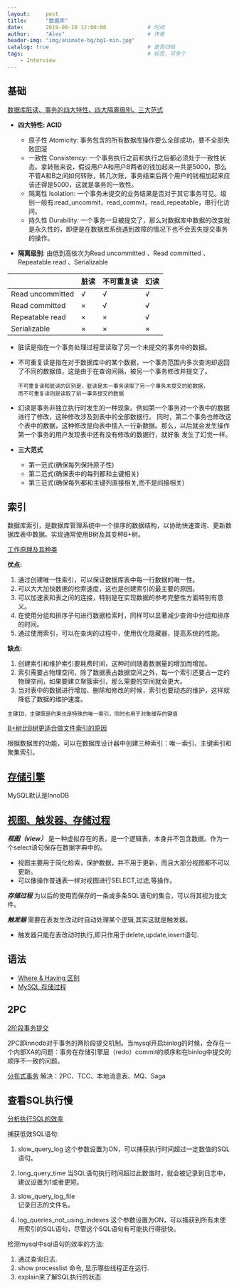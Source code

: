 ```yaml
---
layout:     post         
title:      "数据库"
date:       2019-08-10 12:00:00             # 时间
author:     "Alex"                          # 作者
header-img: "img/animate-bg/bg1-min.jpg"
catalog: true                               # 是否归档
tags:                                       # 标签，可多个
    - Interview
---
```


## 基础

[数据库脏读、事务的四大特性、四大隔离级别、三大范式](https://blog.csdn.net/qq_34569497/article/details/79064208)

* **四大特性: ACID**
  * 原子性 Atomicity: 事务包含的所有数据库操作要么全部成功，要不全部失败回滚
  * 一致性 Consistency: 一个事务执行之前和执行之后都必须处于一致性状态。拿转账来说，假设用户A和用户B两者的钱加起来一共是5000，那么不管A和B之间如何转账，转几次账，事务结束后两个用户的钱相加起来应该还得是5000，这就是事务的一致性。
  * 隔离性 Isolation: 一个事务未提交的业务结果是否对于其它事务可见。级别一般有:read_uncommit，read_commit，read_repeatable，串行化访问。
  * 持久性 Durability: 一个事务一旦被提交了，那么对数据库中数据的改变就是永久性的，即便是在数据库系统遇到故障的情况下也不会丢失提交事务的操作。

* **隔离级别**: 由低到高依次为Read uncommitted 、Read committed 、Repeatable read 、Serializable

||脏读|不可重复读|幻读|
|--|--|--|--|
|Read uncommitted|√|√|√|
|Read committed|×|√|√|
|Repeatable read|×|×|√|
|Serializable|×|×|×|

* 脏读是指在一个事务处理过程里读取了另一个未提交的事务中的数据。
* 不可重复读是指在对于数据库中的某个数据，一个事务范围内多次查询却返回了不同的数据值，这是由于在查询间隔，被另一个事务修改并提交了。

      不可重复读和脏读的区别是，脏读是末一事务读取了另一个事务未提交的脏数据，
      而不可重复读则是读取了前一事务提交的数据
* 幻读是事务非独立执行时发生的一种现象。例如第一个事务对一个表中的数据进行了修改，这种修改涉及到表中的全部数据行。 同时，第二个事务也修改这个表中的数据，这种修改是向表中插入一行新数据。那么，以后就会发生操作第一个事务的用户发现表中还有没有修改的数据行，就好象 发生了幻觉一样。

* **三大范式**
  * 第一范式(确保每列保持原子性)
  * 第二范式(确保表中的每列都和主键相关)
  * 第三范式(确保每列都和主键列直接相关,而不是间接相关)

## 索引

数据库索引，是数据库管理系统中一个排序的数据结构，以协助快速查询、更新数据库表中数据。实现通常使用B树及其变种B+树。

[工作原理及其种类](https://blog.csdn.net/kennyrose/article/details/7532032)

**优点:**

1. 通过创建唯一性索引，可以保证数据库表中每一行数据的唯一性。
2. 可以大大加快数据的检索速度，这也是创建索引的最主要的原因。
3. 可以加速表和表之间的连接，特别是在实现数据的参考完整性方面特别有意义。
4. 在使用分组和排序子句进行数据检索时，同样可以显著减少查询中分组和排序的时间。
5. 通过使用索引，可以在查询的过程中，使用优化隐藏器，提高系统的性能。

**缺点:**

1. 创建索引和维护索引要耗费时间，这种时间随着数据量的增加而增加。
2. 索引需要占物理空间，除了数据表占数据空间之外，每一个索引还要占一定的物理空间，如果要建立聚簇索引，那么需要的空间就会更大。
3. 当对表中的数据进行增加、删除和修改的时候，索引也要动态的维护，这样就降低了数据的维护速度。

`主键ID，主键既是约束也是特殊的唯一索引，同时也用于对象缓存的键值`

[B+树比B树更适合做文件索引的原因](https://blog.csdn.net/mine_song/article/details/63251546)

根据数据库的功能，可以在数据库设计器中创建三种索引：唯一索引、主键索引和聚集索引。

## [存储引擎](https://blog.csdn.net/weixin_41459547/article/details/87929431)

MySQL默认是InnoDB

## [视图、触发器、存储过程](https://www.cnblogs.com/fingerboy/p/5449796.html)

***视图（view）*** 是一种虚拟存在的表，是一个逻辑表，本身并不包含数据。作为一个select语句保存在数据字典中的。

* 视图主要用于简化检索，保护数据，并不用于更新，而且大部分视图都不可以更新。
* 可以像操作普通表一样对视图进行SELECT,过滤,等操作。

***存储过程*** 为以后的使用而保存的一条或多条SQL语句的集合，可以将其视为批文件。

***触发器*** 需要在表发生改动时自动处理某个逻辑,其实这就是触发器。

* 触发器只能在表改动时执行,即只作用于delete,update,insert语句.

## 语法

* [Where & Having 区别](https://blog.csdn.net/yexudengzhidao/article/details/54924471)
* [MySQL 存储过程](https://www.runoob.com/w3cnote/mysql-stored-procedure.html)

## 2PC

[2阶段事务提交](https://segmentfault.com/a/1190000014810628)

2PC即innodb对于事务的两阶段提交机制。当mysql开启binlog的时候，会存在一个内部XA的问题：事务在存储引擎层（redo）commit的顺序和在binlog中提交的顺序不一致的问题。

[分布式事务](https://juejin.im/post/5b5a0bf9f265da0f6523913b)
解决：2PC、TCC、本地消息表、MQ、Saga

## 查看SQL执行慢

[分析执行SQL的效率](https://blog.csdn.net/zheng0518/article/details/51675274)

捕获低效SQL语句:

1. slow_query_log
这个参数设置为ON，可以捕获执行时间超过一定数值的SQL语句。

2. long_query_time
当SQL语句执行时间超过此数值时，就会被记录到日志中，建议设置为1或者更短。

3. slow_query_log_file  
记录日志的文件名。

4. log_queries_not_using_indexes
这个参数设置为ON，可以捕获到所有未使用索引的SQL语句，尽管这个SQL语句有可能执行得挺快。

检测mysql中sql语句的效率的方法:

1. 通过查询日志.
2. show processlist 命令, 显示哪些线程正在运行.
3. explain来了解SQL执行的状态.
